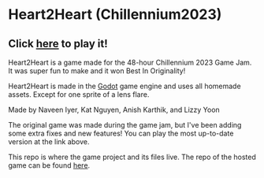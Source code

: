 # Heart2Heart (Chillennium2023)

## Click [here](https://nitroguy10.github.io/Heart2Heart/) to play it!

Heart2Heart is a game made for the 48-hour Chillennium 2023 Game Jam.
It was super fun to make and it won Best In Originality!

Heart2Heart is made in the [Godot](https://godotengine.org/) game engine and uses all homemade assets.
Except for one sprite of a lens flare.

Made by Naveen Iyer, Kat Nguyen, Anish Karthik, and Lizzy Yoon

The original game was made during the game jam, but I've been adding some extra fixes and new features!
You can play the most up-to-date version at the link above.


This repo is where the game project and its files live.
The repo of the hosted game can be found [here](https://github.com/NitroGuy10/Heart2Heart).




